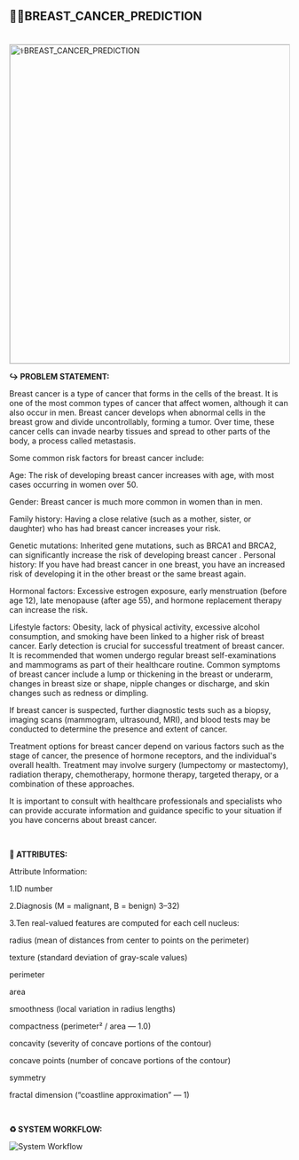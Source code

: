 ## 👨‍⚕️BREAST_CANCER_PREDICTION
<!DOCTYPE html>
<html>
  <head>
    <img src="https://img.freepik.com/free-vector/realistic-ribbon-breast-cancer-awareness_52683-24797.jpg?w=2000"  width="950" height="575" title="⚕️BREAST_CANCER_PREDICTION" align="center" style="margin-top: 20px; border: 1px solid #ccc;">
  </head>
  <body>
    <p><b>↪ PROBLEM STATEMENT:</b></p>
    <p>Breast cancer is a type of cancer that forms in the cells of the breast. It is one of the most common types of cancer that affect women, although it can also occur in men. Breast cancer develops when abnormal cells in the breast grow and divide uncontrollably, forming a tumor. Over time, these cancer cells can invade nearby tissues and spread to other parts of the body, a process called metastasis.

Some common risk factors for breast cancer include:

Age: The risk of developing breast cancer increases with age, with most cases occurring in women over 50.
      
Gender: Breast cancer is much more common in women than in men.
      
Family history: Having a close relative (such as a mother, sister, or daughter) who has had breast cancer increases your risk.
      
Genetic mutations: Inherited gene mutations, such as BRCA1 and BRCA2, can significantly increase the risk of developing breast cancer
      .
Personal history: If you have had breast cancer in one breast, you have an increased risk of developing it in the other breast or the same breast again.
      
Hormonal factors: Excessive estrogen exposure, early menstruation (before age 12), late menopause (after age 55), and hormone replacement therapy can increase the risk.
      
Lifestyle factors: Obesity, lack of physical activity, excessive alcohol consumption, and smoking have been linked to a higher risk of breast cancer.
Early detection is crucial for successful treatment of breast cancer. It is recommended that women undergo regular breast self-examinations and mammograms as part of their healthcare routine. Common symptoms of breast cancer include a lump or thickening in the breast or underarm, changes in breast size or shape, nipple changes or discharge, and skin changes such as redness or dimpling.

If breast cancer is suspected, further diagnostic tests such as a biopsy, imaging scans (mammogram, ultrasound, MRI), and blood tests may be conducted to determine the presence and extent of cancer.

Treatment options for breast cancer depend on various factors such as the stage of cancer, the presence of hormone receptors, and the individual's overall health. Treatment may involve surgery (lumpectomy or mastectomy), radiation therapy, chemotherapy, hormone therapy, targeted therapy, or a combination of these approaches.

It is important to consult with healthcare professionals and specialists who can provide accurate information and guidance specific to your situation if you have concerns about breast cancer.</p>
    <br>
<p><b>🎯 ATTRIBUTES:</b></p>
 <p>Attribute Information:

1.ID number
   
2.Diagnosis (M = malignant, B = benign) 3–32)
   
3.Ten real-valued features are computed for each cell nucleus:

radius (mean of distances from center to points on the perimeter)
   
texture (standard deviation of gray-scale values)
   
perimeter
   
area
   
smoothness (local variation in radius lengths)
   
compactness (perimeter² / area — 1.0)
   
concavity (severity of concave portions of the contour)
   
concave points (number of concave portions of the contour)
   
symmetry
   
fractal dimension (“coastline approximation” — 1)</p>
    <br>
    <div>
      
<p><b>♻️ SYSTEM WORKFLOW:</b></p>
   
![System Workflow](https://user-images.githubusercontent.com/108861190/234074536-4daa420c-8e44-4066-9141-e03402cafd9b.png)
        
      
      
